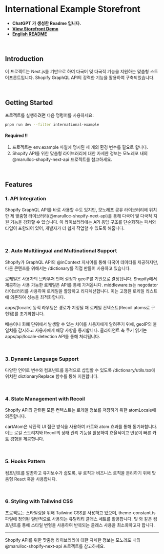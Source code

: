 # International Example Storefront

- **ChatGPT 가 생성한 Readme 입니다.**
- **[View Storefront Demo](https://shopify-storefront-monorepo-example-international-example.vercel.app/)**
- **[English README](https://github.com/marulloc/shopify-storefront-monorepo-example/blob/master/apps-example/international-example/README-EN.md)**

<br/>

## Introduction

이 프로젝트는 Next.js를 기반으로 하여 다국어 및 다국적 기능을 지원하는 맞춤형 스토어프론트입니다. Shopify GraphQL API의 강력한 기능을 활용하여 구축되었습니다.

<br/>

## Getting Started

프로젝트를 실행하려면 다음 명령어를 사용하세요:

```sh
pnpm run dev --filter international-example
```

#### Required !!

1. 프로젝트는 env.example 파일에 명시된 세 개의 환경 변수를 필요로 합니다.
2. Shopify API를 위한 맞춤형 라이브러리에 대한 자세한 정보는 모노레포 내의 @marulloc-shopify-next-api 프로젝트를 참고하세요.

<br/>

## Features

### 1. API Integration

Shopify GraphQL API를 바로 사용할 수도 있지만, 모노레포 공유 라이브러리에 위치한 제 맞춤형 라이브러리(@marulloc-shopify-next-api)를 통해 다국어 및 다국적 지원 기능을 강화할 수 있습니다. 이 라이브러리에는 API 응답 구조를 단순화하는 파서와 타입이 포함되어 있어, 개발자가 더 쉽게 작업할 수 있도록 해줍니다.

<br/>

### 2. Auto Multilingual and Multinational Support

Shopify가 GraphQL API의 @inContext 지시어를 통해 다국어 데이터를 제공하지만, 다른 콘텐츠를 위해서는 /dictionary를 직접 만들어 사용하고 있습니다.

로케일은 사용자의 브라우저 언어 설정과 geoIP를 기반으로 결정됩니다. Shopify에서 제공하는 사용 가능한 로케일은 API를 통해 가져옵니다. middleware.ts는 negotiator 라이브러리를 사용하여 로케일을 할당하고 리디렉션합니다. 이는 고정된 로케일 리스트에 의존하여 성능을 최적화합니다.

apps/[locale] 동적 라우팅은 경로가 지정될 때 로케일 컨텍스트(Recoil atoms로 구현됨)를 초기화합니다.

배송이나 화폐 단위에서 발생할 수 있는 차이를 사용자에게 알려주기 위해, geoIP의 불일치를 감지하고 사용자에게 해당 사항을 통지합니다. 클라이언트 측 쿠키 읽기는 apps/api/locale-detection API를 통해 처리됩니다.

<br/>

### 3. Dynamic Language Support

다양한 언어로 변수와 컴포넌트를 동적으로 삽입할 수 있도록 /dictionary/utils.tsx에 위치한 dictionaryReplace 함수를 통해 지원합니다.

<br/>

### 4. State Management with Recoil

Shopify API와 관련된 모든 컨텍스트는 로케일 정보를 저장하기 위한 atomLocale에 의존합니다.

cartAtom은 낙관적 UI 접근 방식을 사용하여 카트와 atom 효과를 통해 동기화합니다. 이는 로컬 스토리지와 Recoil의 상태 관리 기능을 활용하여 효율적이고 반응이 빠른 카트 경험을 제공합니다.

<br/>

### 5. Hooks Pattern

컴포넌트를 깔끔하고 유지보수가 쉽도록, 뷰 로직과 비즈니스 로직을 분리하기 위해 맞춤형 React 훅을 사용합니다.

<br/>

### 6. Styling with Tailwind CSS

프로젝트는 스타일링을 위해 Tailwind CSS를 사용하고 있으며, theme-constant.ts 파일에 정의된 일반적으로 사용되는 유틸리티 클래스 세트를 활용합니다. <SemanticBox /> 및 <Typography />와 같은 컴포넌트를 통해 스타일 변형을 사용하여 반복되는 클래스 사용을 최소화하고자 합니다.

---

Shopify API를 위한 맞춤형 라이브러리에 대한 자세한 정보는 모노레포 내의 @marulloc-shopify-next-api 프로젝트를 참고하세요.
